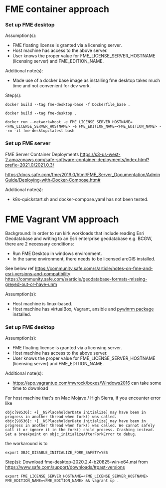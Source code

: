 # FME container approach

### Set up FME desktop

Assumption(s):
- FME floating license is granted via a licensing server.
- Host machine has access to the above server.
- User knows the proper value for FME_LICENSE_SERVER_HOSTNAME (licensing server) and FME_EDITION_NAME.

Additional note(s):
- Made use of a docker base image as installing fme desktop takes much time and not convenient for dev work.

Step(s):

```
docker build --tag fme-desktop-base -f Dockerfile_base .

docker build --tag fme-desktop .

docker run --network=host -e FME_LICENSE_SERVER_HOSTNAME=<FME_LICENSE_SERVER_HOSTNAME> -e FME_EDITION_NAME=<FME_EDITION_NAME> --rm -it fme-desktop:latest bash 
```

### Set up FME server

FME Server Container Deployments
https://s3-us-west-2.amazonaws.com/safe-software-container-deployments/index.html?prefix=2021.0/2021.0.3/

https://docs.safe.com/fme/2019.0/html/FME_Server_Documentation/AdminGuide/Deploying-with-Docker-Compose.htm#

Additional note(s):
- k8s-quickstart.sh and docker-compose.yaml has not been tested.


# FME Vagrant VM approach

Background:
In order to run kirk workloads that include reading Esri Geodatabase and writing to an Esri enterprise geodatabase e.g. BCGW, there are 2 necessary conditions:
- Run FME Desktop in windows environment.
- In the same environment, there needs to be licensed arcGIS installed.

See below ref
https://community.safe.com/s/article/notes-on-fme-and-esri-versions-and-compatibility
https://community.safe.com/s/article/geodatabase-formats-missing-greyed-out-or-have-unm

Assumption(s):
- Host machine is linux-based.
- Host machine has virtualBox, Vagrant, ansible and [pywinrm package](https://docs.ansible.com/ansible/latest/user_guide/windows_winrm.html) installed.

### Set up FME desktop

Assumption(s):
- FME floating license is granted via a licensing server.
- Host machine has access to the above server.
- User knows the proper value for FME_LICENSE_SERVER_HOSTNAME (licensing server) and FME_EDITION_NAME.

Additional note(s):
- https://app.vagrantup.com/mwrock/boxes/Windows2016 can take some time to download

For host machine that's on Mac Mojave / High Sierra, if you encounter error like
```
objc[98536]: +[__NSPlaceholderDate initialize] may have been in progress in another thread when fork() was called.
objc[98536]: +[__NSPlaceholderDate initialize] may have been in progress in another thread when fork() was called. We cannot safely call it or ignore it in the fork() child process. Crashing instead. Set a breakpoint on objc_initializeAfterForkError to debug.
```
the workaround is to
```
export OBJC_DISABLE_INITIALIZE_FORK_SAFETY=YES
```

Step(s):
Download fme-desktop-2020.2.4-b20825-win-x64.msi from https://www.safe.com/support/downloads/#past-versions

```
export FME_LICENSE_SERVER_HOSTNAME=<FME_LICENSE_SERVER_HOSTNAME> FME_EDITION_NAME=<FME_EDITION_NAME> && vagrant up .

```
